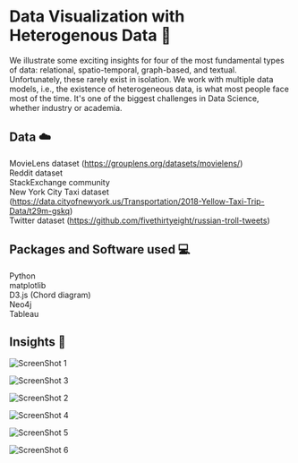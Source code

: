 # Data Visualization with Heterogenous Data :metal:

We illustrate some exciting insights for four of the most fundamental types of data: relational, spatio-temporal, graph-based, and textual. Unfortunately, these rarely exist in isolation. We work with multiple data models, i.e., the existence of heterogeneous data, is what most people face most of the time. It's one of the biggest challenges in Data Science, whether industry or academia.


## Data :cloud:
MovieLens dataset (https://grouplens.org/datasets/movielens/)<br>
Reddit dataset <br>
StackExchange community <br>
New York City Taxi dataset (https://data.cityofnewyork.us/Transportation/2018-Yellow-Taxi-Trip-Data/t29m-gskq) <br>
Twitter dataset (https://github.com/fivethirtyeight/russian-troll-tweets)


## Packages and Software used :computer:
Python <br>
matplotlib <br>
D3.js (Chord diagram) <br>
Neo4j <br>
Tableau <br>

## Insights :pencil:

![ScreenShot 1](Visualizations/chord_diagram.png)

![ScreenShot 3](Visualizations/Feature_3_nodes_and_edges_in_neo4j_.png)

![ScreenShot 2](Visualizations/Influential_subreddits.png)

![ScreenShot 4](Visualizations/Heat_map_showing_similarity_measure_among_users.png)

![ScreenShot 5](Visualizations/Insight#3_2.png)

![ScreenShot 6](Visualizations/Insight#5.png)
